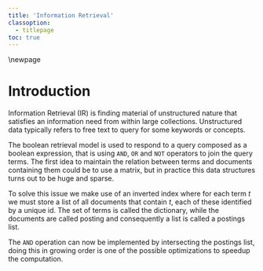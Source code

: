 ```yaml
---
title: 'Information Retrieval'
classoption:
  - titlepage
toc: true
---
```

\newpage
# Introduction

Information Retrieval (IR) is finding material of unstructured nature that satisfies an information need from within large collections.
Unstructured data typically refers to free text to query for some keywords or concepts.

The boolean retrieval model is used to respond to a query composed as a boolean expression, that is using `AND`, `OR` and `NOT` operators to join the query terms.
The first idea to maintain the relation between terms and documents containing them could be to use a matrix, but in practice this data structures turns out to be huge and sparse.

To solve this issue we make use of an inverted index where for each term $t$ we must store a list of all documents that contain $t$, each of these identified by a unique id.
The set of terms is called the dictionary, while the documents are called posting and consequently a list is called a postings list.

The `AND` operation can now be implemented by intersecting the postings list, doing this in growing order is one of the possible optimizations to speedup the computation.
